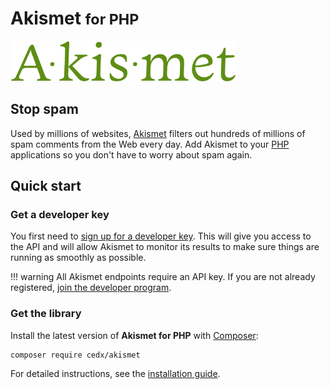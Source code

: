 # Akismet <small>for PHP</small>
![Akismet](img/akismet.png)  

## Stop spam
Used by millions of websites, [Akismet](https://akismet.com) filters out hundreds of millions of spam comments from the Web every day.
Add Akismet to your [PHP](https://secure.php.net) applications so you don't have to worry about spam again.

## Quick start

### Get a developer key
You first need to [sign up for a developer key](https://akismet.com/signup/?connect=yes&plan=developer).
This will give you access to the API and will allow Akismet to monitor its results to make sure things are running as smoothly as possible.

!!! warning
    All Akismet endpoints require an API key. If you are not already registered,
    [join the developer program](https://akismet.com/signup/?connect=yes&plan=developer).

### Get the library
Install the latest version of **Akismet for PHP** with [Composer](https://getcomposer.org):

```shell
composer require cedx/akismet
```

For detailed instructions, see the [installation guide](installation.md).
